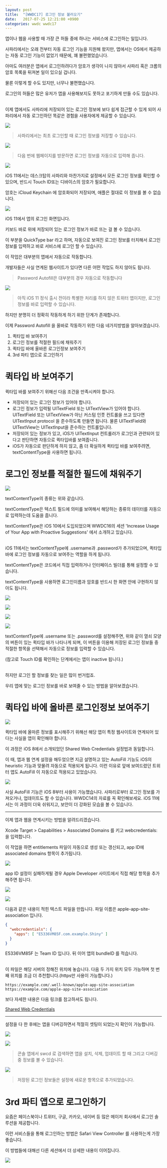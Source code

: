 ```yaml
---
layout: post
title:  "[WWDC17] 로그인 정보 불러오기"
date:   2017-07-25 12:21:00 +0900
categories: wwdc wwdc17
---
```


앱이나 웹을 사용할 때 가장 큰 허들 중에 하나는 서비스에 로그인하는 일입니다.

사파리에서는 오래 전부터 자동 로그인 기능을 지원해 왔지만, 앱에서는 OS에서 제공하는 자동 로그인 기능이 없었기 때문에, 꽤 불편했었습니다. 

아마도 여러분은 앱에서 로그인하려다가 암호가 생각이 나지 않아서 사파리 혹은 크롬의 암호 목록을 뒤져본 일이 있으실 겁니다.

물론 이렇게 할 수도 있지만, 너무나 불편했습니다.

로그인의 허들은 많은 유저가 앱을 사용해보지도 못하고 포기하게 만들 수도 있습니다.

\
이제 앱에서도 사파리에 저장되어 있는 로그인 정보에 보다 쉽게 접근할 수 있게 되어 사파리에서 자동 로그인하던 똑같은 경험을 사용자에게 제공할 수 있습니다.

![](/assets/170725/2017206_introducing_password_autofill_for_apps_0.jpg)

> 사파리에서는 최초 로그인할 때 로그인 정보를 저장할 수 있습니다.

![](/assets/170725/2017206_introducing_password_autofill_for_apps_1.jpg)

> 다음 번에 웹페이지를 방문하면 로그인 정보를 자동으로 입력해 줍니다.

![](/assets/170725/2017206_introducing_password_autofill_for_apps_2.jpg)

iOS 11에서는 데스크탑의 사파리와 마찬가지로 설정에서 모든 로그인 정보를 확인할 수 있으며, 반드시 Touch ID또는 디바이스의 암호가 필요합니다.

암호는 iCloud Keychain 에 암호화되어 저장되며, 애플은 절대로 이 정보를 볼 수 없습니다.

![](/assets/170725/2017206_introducing_password_autofill_for_apps_5.jpg)

iOS 11에서 앱의 로그인 화면입니다.

키보드 바로 위에 저장되어 있는 로그인 정보가 바로 뜨는 걸 볼 수 있습니다.

이 부분을 QuickType bar 라고 하며, 자동으로 보여진 로그인 정보를 터치해서 로그인 정보를 입력하고 바로 서비스에 로그인 할 수 있습니다.

이 작업은 대부분의 앱에서 자동으로 작동합니다.

개발자들은 사실 연계된 웹사이트가 있다면 다른 어떤 작업도 하지 않아도 됩니다.

> Password Autofill은 대부분의 경우 자동으로 작동합니다

![](/assets/170725/image_8125612811500862595148.png)

> 아직 iOS 11 정식 출시 전이라 특별한 처리를 하지 않은 트위터 앱이지만, 로그인 정보를 바로 입력할 수 있습니다.

하지만 분명히 더 정확히 작동하게 하기 위한 단계가 존재합니다.

이제 Password Autofill 을 올바로 작동하기 위한 다음 네가지방법을 알아보겠습니다.

1. 퀵타입 바 보여주기
2. 로그인 정보를 적절한 필드에 채워주기
3. 퀵타입 바에 올바른 로그인정보 보여주기
4. 3rd 파티 앱으로 로그인하기

# 퀵타입 바 보여주기

퀵타입 바를 보여주기 위해선 다음 조건을 만족시켜야 합니다.
- 저장되어 있는 로그인 정보가 있어야 합니다.
- 로그인 정보가 입력될 UITextField 또는 UITextView가 있어야 합니다. UITextField 또는 UITextView가 아닌 커스텀 인풋 컨트롤을 쓰고 있다면 UITextInput protocol 을 준수하도록 만들면 됩니다. 물론 UITextField와 UITextView는 UITextInput을 준수하는 컨트롤입니다.
- 저장되어 있는 정보가 있고, iOS가 UITextInput 컨트롤러가 로그인과 관련되어 있다고 판단하면 자동으로 퀵타입바를 보여줍니다.
- iOS가 자동으로 판단하게 하지 않고, 좀 더 확실하게 퀵타입 바를 보여주려면, textContentType을 사용하면 됩니다.

# 로그인 정보를 적절한 필드에 채워주기

![](/assets/170725/2017206_introducing_password_autofill_for_apps_8.jpg)

textContentType의 종류는 위와 같습니다.

textContentType은 텍스트 필드에 의미를 보여해서 해당하는 종류의 데이터를 자동으로 입력하는데 도움을 줍니다.

textContentType은 iOS 10에서 도입되었으며 WWDC16의 세션 'Increase Usage of Your App with Proactive Suggestions' 에서 소개하고 있습니다.

\
iOS 11에서는 textContentType에 .username과 .password가 추가되었으며, 퀵타입 바에 로그인 정보를 자동으로 보여주는 역할을 하게 됩니다.

textContentType은 코드에서 직접 입력하거나 인터페이스 빌더를 통해 설정할 수 있습니다.

textContentType을 사용하면 로그인이름과 암호를 반드시 한 화면 안에 구현하지 않아도 됩니다.

![](/assets/170725/2017206_introducing_password_autofill_for_apps_10.jpg)

![](/assets/170725/2017206_introducing_password_autofill_for_apps_11.jpg)

![](/assets/170725/2017206_introducing_password_autofill_for_apps_12.jpg)

![](/assets/170725/2017206_introducing_password_autofill_for_apps_13.jpg)

textContentType에 .username 또는 .password를 설정해주면, 위와 같이 열쇠 모양의 버튼이 있는 퀵타입 바가 나타나게 되며, 이 버튼을 이용해 저장된 로그인 정보들 중 적절한 항목을 선택해서 자동으로 정보를 입력할 수 있습니다.

(참고로 Touch ID를 확인하는 단계에서는 앱이 inactive 됩니다.)

\
하지만 로그인 할 정보를 찾는 일은 많이 번거럽죠.

우리 앱에 맞는 로그인 정보를 바로 보여줄 수 있는 방법을 알아보겠습니다.

# 퀵타입 바에 올바른 로그인정보 보여주기

![](/assets/170725/2017206_introducing_password_autofill_for_apps_16.jpg)

퀵타입 바에 올마른 정보를 표시해주기 위해선 해당 앱이 특정 웹사이트와 연계되어 있다는 사실을 앱이 확인해야 합니다.

이 과정은 iOS 8에서 소개되었던 Shared Web Credentials 설정법과 동일합니다.

이 때, 앱과 웹 연계 설정을 해두었으면 지금 설명하고 있는 AutoFill 기능도 iOS의 heuristic 기능과 맞물려 자동으로 적용되게 됩니다. 이런 이유로 앞에 보여드렸던 트위터 앱도 AutoFill 이 자동으로 적용되고 있었습니다.

![](/assets/170725/safari_credentials.jpg)

사실 AutoFill 기능은 iOS 8부터 사용이 가능했습니다. 사파리로부터 로그인 정보를 가져오거나, 업데이트도 할 수 있습니다. WWDC14의 자료를 꼭 확인해보세요. iOS 11에서는 이 과정이 더욱 쉬워지고, 보안이 더 강화된 모습을 볼 수 있습니다.

---

이제 앱과 웹을 연계시키는 방법을 알려드리겠습니다.

Xcode Target > Capabilities > Associated Domains 를 키고 webcredentials:<your-domain> 을 입력합니다.

이 작업을 하면 entitlements 파일이 자동으로 생성 또는 갱신되고, app ID에 associated domains 항목이 추가됩니다.

![](/assets/170725/2017206_introducing_password_autofill_for_apps_21.jpg)

app ID 설정이 실패하게될 경우 Apple Developer 사이트에서 직접 해당 항목을 추가해주면 됩니다.

![](/assets/170725/2017206_introducing_password_autofill_for_apps_22.jpg)

![](/assets/170725/2017206_introducing_password_autofill_for_apps_23.jpg)

다음과 같은 내용이 적힌 텍스트 파일을 만듭니다. 파일 이름은 apple-app-site-association 입니다.

``` json
{
  "webcredentials": {
    "apps": [ "E5336VM85F.com.example.Shiny" ]
  }
}
```

E5336VM85F 는 Team ID 입니다. 뒤 이어 앱의 bundleID 를 적습니다.

\
이 파일은 해당 서버의 정해진 위치에 놓습니다. 다음 두 가지 위치 모두 가능하며 첫 번째 위치를 조금 더 추천합니다.(https만 사용이 가능합니다.)

```
https://example.com/.well-known/apple-app-site-association
https://example.com/apple-app-site-association
```

보다 자세한 내용은 다음 링크를 참고하셔도 됩니다.

[Shared Web Credentials][shared-web-credentials]

---

설정을 다 한 후에는 앱을 디버깅하면서 적절히 셋팅이 되었는지 확인이 가능합니다.

![](/assets/170725/2017206_introducing_password_autofill_for_apps_26.jpg)

![](/assets/170725/swcd_console.png)

> 콘솔 앱에서 swcd 로 검색하면 앱을 설치, 삭제, 업데이트 할 때 그리고 디버깅 중 정보를 볼 수 있습니다.

![](/assets/170725/2017206_introducing_password_autofill_for_apps_27.jpg)

> 저장된 로그인 정보들은 설정에 새로운 항목으로 추가되었습니다.

# 3rd 파티 앱으로 로그인하기

요즘은 페이스북이나 트위터, 구글, 카카오, 네이버 등 많은 메이저 회사에서 로그인 솔루션을 제공합니다.

이런 서비스들을 통해 로그인하는 방법은 Safari View Controller 를 사용하는게 가장 좋습니다.

이 방법들에 대해선 다른 세션에서 더 상세한 내용이 이어집니다.

![](/assets/170725/2017206_introducing_password_autofill_for_apps_29.jpg)




[shared-web-credentials]: https://developer.apple.com/documentation/security/shared_web_credentials